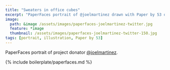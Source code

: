 ```yaml
---
title: "Sweaters in office cubes"
excerpt: "PaperFaces portrait of @joelmartinez drawn with Paper by 53 on an iPad."
image: 
  path: &image /assets/images/paperfaces-joelmartinez-twitter.jpg 
  feature: *image
  thumbnail: /assets/images/paperfaces-joelmartinez-twitter-150.jpg
tags: [portrait, illustration, Paper by 53]
---
```


PaperFaces portrait of project donator [@joelmartinez](https://twitter.com/joelmartinez).

{% include boilerplate/paperfaces.md %}
